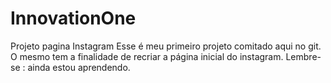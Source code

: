 # InnovationOne
Projeto pagina Instagram
Esse é meu primeiro projeto comitado aqui  no  git.
O mesmo tem a finalidade de recriar a página inicial do instagram.
Lembre-se : ainda estou aprendendo.
